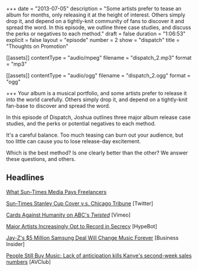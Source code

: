 +++
date = "2013-07-05"
description = "Some artists prefer to tease an album for months, only releasing it at the height of interest. Others simply drop it, and depend on a tightly-knit community of fans to discover it and spread the word. In this episode, we outline three case studies, and discuss the perks or negatives to each method."
draft = false
duration = "1:06:53"
explicit = false
layout = "episode"
number = 2
show = "dispatch"
title = "Thoughts on Promotion"

[[assets]]
  contentType = "audio/mpeg"
  filename = "dispatch_2.mp3"
  format = "mp3"

[[assets]]
  contentType = "audio/ogg"
  filename = "dispatch_2.ogg"
  format = "ogg"

+++
Your album is a musical portfolio, and some artists prefer to release it into the world carefully. Others simply drop it, and depend on a tightly-knit fan-base to discover and spread the word.

In this episode of Dispatch, Joshua outlines three major album release case studies, and the perks or potential negatives to each method.

It's a careful balance. Too much teasing can burn out your audience, but too little can cause you to lose release-day excitement.

Which is the best method? Is one clearly better than the other? We answer these questions, and others.

## Headlines

[What Sun-Times Media Pays Freelancers](http://jimromenesko.com/2013/06/25/what-sun-times-media-pays-freelancers-for-suburban-newspaper-photo-assignments/)

[Sun-Times Stanley Cup Cover v.s. Chicago Tribune](https://twitter.com/briancassella/statuses/350022531064934400) [Twitter]

[Cards Against Humanity on ABC's *Twisted*](http://vimeo.com/69659351) [Vimeo]

[Major Artists Increasingly Opt to Record in Secrecy](http://www.hypebot.com/hypebot/2013/07/major-artists-increasingly-opt-to-record-in-secrecy.html) [HypeBot]

[Jay-Z's $5 Million Samsung Deal Will Change Music Forever](http://www.businessinsider.com/jay-zs-5-million-samsung-deal-2013-7) [Business Insider]

[People Still Buy Music: Lack of anticipation kills Kanye's second-week sales numbers](http://www.avclub.com/articles/people-still-buy-music-lack-of-anticipation-kills,99737/) [AVClub]
